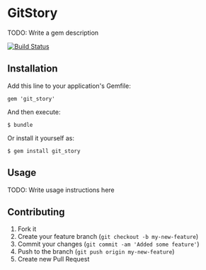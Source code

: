 # GitStory

TODO: Write a gem description

[![Build
Status](https://secure.travis-ci.org/visibletrap/git_story.png)](http://travis-ci.org/visibletrap/git_story])

## Installation

Add this line to your application's Gemfile:

    gem 'git_story'

And then execute:

    $ bundle

Or install it yourself as:

    $ gem install git_story

## Usage

TODO: Write usage instructions here

## Contributing

1. Fork it
2. Create your feature branch (`git checkout -b my-new-feature`)
3. Commit your changes (`git commit -am 'Added some feature'`)
4. Push to the branch (`git push origin my-new-feature`)
5. Create new Pull Request
